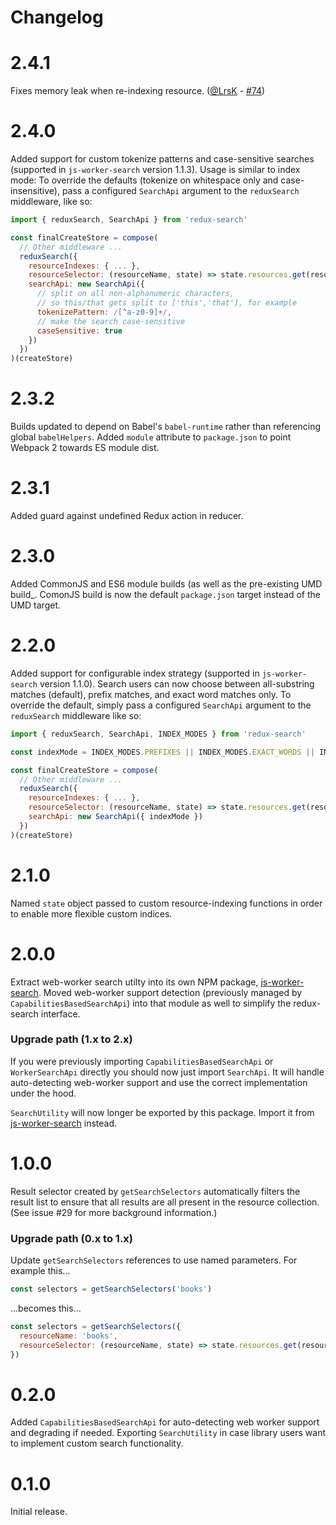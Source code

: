# Changelog

# 2.4.1
Fixes memory leak when re-indexing resource. ([@LrsK](https://github.com/LrsK) - [#74](https://github.com/bvaughn/redux-search/pull/74))

# 2.4.0
Added support for custom tokenize patterns and case-sensitive searches (supported in `js-worker-search` version 1.1.3). Usage is similar to index mode: To override the defaults (tokenize on whitespace only and case-insensitive), pass a configured `SearchApi` argument to the `reduxSearch` middleware, like so:

```js
import { reduxSearch, SearchApi } from 'redux-search'

const finalCreateStore = compose(
  // Other middleware ...
  reduxSearch({
    resourceIndexes: { ... },
    resourceSelector: (resourceName, state) => state.resources.get(resourceName),
    searchApi: new SearchApi({
      // split on all non-alphanumeric characters,
      // so this/that gets split to ['this','that'], for example
      tokenizePattern: /[^a-z0-9]+/,
      // make the search case-sensitive
      caseSensitive: true
    })
  })
)(createStore)
```

# 2.3.2
Builds updated to depend on Babel's `babel-runtime` rather than referencing global `babelHelpers`.
Added `module` attribute to `package.json` to point Webpack 2 towards ES module dist.

# 2.3.1
Added guard against undefined Redux action in reducer.

# 2.3.0
Added CommonJS and ES6 module builds (as well as the pre-existing UMD build_.
ComonJS build is now the default `package.json` target instead of the UMD target.

# 2.2.0
Added support for configurable index strategy (supported in `js-worker-search` version 1.1.0).
Search users can now choose between all-substring matches (default), prefix matches, and exact word matches only.
To override the default, simply pass a configured `SearchApi` argument to the `reduxSearch` middleware like so:

```js
import { reduxSearch, SearchApi, INDEX_MODES } from 'redux-search'

const indexMode = INDEX_MODES.PREFIXES || INDEX_MODES.EXACT_WORDS || INDEX_MODES.ALL_SUBSTRINGS

const finalCreateStore = compose(
  // Other middleware ...
  reduxSearch({
    resourceIndexes: { ... },
    resourceSelector: (resourceName, state) => state.resources.get(resourceName),
    searchApi: new SearchApi({ indexMode })
  })
)(createStore)
```

# 2.1.0
Named `state` object passed to custom resource-indexing functions in order to enable more flexible custom indices.

# 2.0.0
Extract web-worker search utilty into its own NPM package, [js-worker-search](https://github.com/bvaughn/js-worker-search). Moved web-worker support detection (previously managed by `CapabilitiesBasedSearchApi`) into that module as well to simplify the redux-search interface.

### Upgrade path (1.x to 2.x)
If you were previously importing `CapabilitiesBasedSearchApi` or `WorkerSearchApi` directly you should now just import `SearchApi`. It will handle auto-detecting web-worker support and use the correct implementation under the hood.

`SearchUtility` will now longer be exported by this package. Import it from [js-worker-search](https://github.com/bvaughn/js-worker-search) instead.

# 1.0.0
Result selector created by `getSearchSelectors` automatically filters the result list to ensure that all results are all present in the resource collection. (See issue #29 for more background information.)

### Upgrade path (0.x to 1.x)

Update `getSearchSelectors` references to use named parameters. For example this...

```javascript
const selectors = getSearchSelectors('books')
```

...becomes this...

```javascript
const selectors = getSearchSelectors({
  resourceName: 'books',
  resourceSelector: (resourceName, state) => state.resources.get(resourceName)
})
```

# 0.2.0
Added `CapabilitiesBasedSearchApi` for auto-detecting web worker support and degrading if needed.
Exporting `SearchUtility` in case library users want to implement custom search functionality.

# 0.1.0
Initial release.
